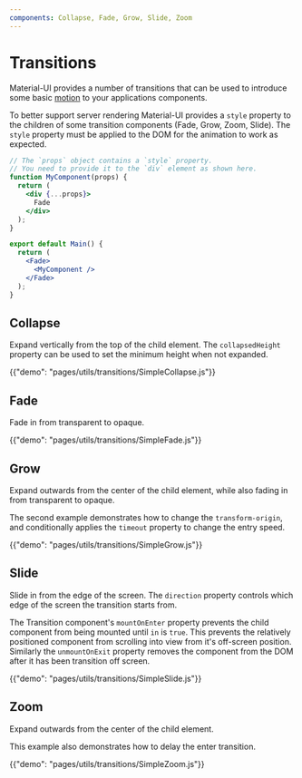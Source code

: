 ```yaml
---
components: Collapse, Fade, Grow, Slide, Zoom
---
```


# Transitions

Material-UI provides a number of transitions that can be used to introduce some basic
[motion](https://material.io/design/motion/)
to your applications components.

To better support server rendering Material-UI provides a `style` property
to the children of some transition components (Fade, Grow, Zoom, Slide).
The `style` property must be applied to the DOM for the animation to work as expected.

```jsx
// The `props` object contains a `style` property.
// You need to provide it to the `div` element as shown here.
function MyComponent(props) {
  return (
    <div {...props}>
      Fade
    </div>
  );
}

export default Main() {
  return (
    <Fade>
      <MyComponent />
    </Fade>
  );
}
```

## Collapse

Expand vertically from the top of the child element.
The `collapsedHeight` property can be used to set the minimum height when not expanded.

{{"demo": "pages/utils/transitions/SimpleCollapse.js"}}

## Fade

Fade in from transparent to opaque.

{{"demo": "pages/utils/transitions/SimpleFade.js"}}

## Grow

Expand outwards from the center of the child element, while also fading in
from transparent to opaque.

The second example demonstrates how to change the `transform-origin`, and conditionally applies
the `timeout` property to change the entry speed.

{{"demo": "pages/utils/transitions/SimpleGrow.js"}}

## Slide

Slide in from the edge of the screen.
The `direction` property controls which edge of the screen the transition starts from.

The Transition component's  `mountOnEnter` property prevents the child component from being mounted
until `in` is `true`. This prevents the relatively positioned component from scrolling into view
from it's off-screen position. Similarly the `unmountOnExit` property removes the component
from the DOM after it has been transition off screen.

{{"demo": "pages/utils/transitions/SimpleSlide.js"}}

## Zoom

Expand outwards from the center of the child element.

This example also demonstrates how to delay the enter transition.

{{"demo": "pages/utils/transitions/SimpleZoom.js"}}
